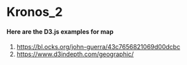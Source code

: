 # Kronos_2
#### Here are the D3.js examples for map
1. https://bl.ocks.org/john-guerra/43c7656821069d00dcbc
2. https://www.d3indepth.com/geographic/